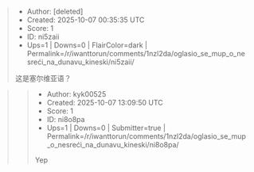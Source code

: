 > - Author: [deleted]
> - Created: 2025-10-07 00:35:35 UTC
> - Score: 1
> - ID: ni5zaii
> - Ups=1 | Downs=0 | FlairColor=dark | Permalink=/r/iwanttorun/comments/1nzl2da/oglasio_se_mup_o_nesreći_na_dunavu_kineski/ni5zaii/
>
> 这是塞尔维亚语？

>> - Author: kyk00525
>> - Created: 2025-10-07 13:09:50 UTC
>> - Score: 1
>> - ID: ni8o8pa
>> - Ups=1 | Downs=0 | Submitter=true | Permalink=/r/iwanttorun/comments/1nzl2da/oglasio_se_mup_o_nesreći_na_dunavu_kineski/ni8o8pa/
>>
>> Yep
